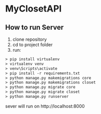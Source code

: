 # MyClosetAPI

## How to run Server
1. clone repository
2. cd to project folder
3. run:  
```ps
> pip install virtualenv
> virtualenv venv
> venv\Scripts\activate
> pip install -r requirements.txt
> python manage.py makemigrations core
> python manage.py makemigrations closet
> python manage.py migrate core
> python manage.py migrate closet
> python manage.py runserver
```
sever will run on http://localhost:8000